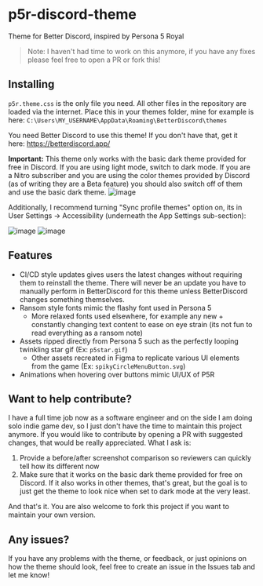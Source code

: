 # p5r-discord-theme
Theme for Better Discord, inspired by Persona 5 Royal

> Note: I haven't had time to work on this anymore, if you have any fixes please feel free to open a PR or fork this!


## Installing
`p5r.theme.css` is the only file you need. All other files in the repository are loaded via the internet. Place this in your themes folder, mine for example is here: `C:\Users\MY_USERNAME\AppData\Roaming\BetterDiscord\themes`

You need Better Discord to use this theme! If you don't have that, get it here: https://betterdiscord.app/

**Important:** 
This theme only works with the basic dark theme provided for free in Discord. If you are using light mode, switch to dark mode. If you are a Nitro subscriber and you are using the color themes provided by Discord (as of writing they are a Beta feature) you should also switch off of them and use the basic dark theme. 
![image](https://github.com/user-attachments/assets/9df6d2ea-4a3e-422f-90e4-7c2cf50c22f4)

Additionally, I recommend turning "Sync profile themes" option on, its in User Settings -> Accessibility (underneath the App Settings sub-section):

![image](https://github.com/alanmun/p5r-discord-theme/assets/16566003/66a6bbdb-5b9e-4320-952c-2114906f162e)
![image](https://github.com/alanmun/p5r-discord-theme/assets/16566003/c3f0d2c0-4407-4cea-949a-71d96d0a02f6)

## Features
- CI/CD style updates gives users the latest changes without requiring them to reinstall the theme. There will never be an update you have to manually perform in BetterDiscord for this theme unless BetterDiscord changes something themselves.
- Ransom style fonts mimic the flashy font used in Persona 5
  - More relaxed fonts used elsewhere, for example any new + constantly changing text content to ease on eye strain (its not fun to read everything as a ransom note)
- Assets ripped directly from Persona 5 such as the perfectly looping twinkling star gif (Ex: `p5star.gif`)
  - Other assets recreated in Figma to replicate various UI elements from the game (Ex: `spikyCircleMenuButton.svg`)
- Animations when hovering over buttons mimic UI/UX of P5R

## Want to help contribute?
I have a full time job now as a software engineer and on the side I am doing solo indie game dev, so I just don't have the time to maintain this project anymore. If you would like to contribute by opening a PR with suggested changes, that would be really appreciated. What I ask is:
1. Provide a before/after screenshot comparison so reviewers can quickly tell how its different now
2. Make sure that it works on the basic dark theme provided for free on Discord. If it also works in other themes, that's great, but the goal is to just get the theme to look nice when set to dark mode at the very least.

And that's it. You are also welcome to fork this project if you want to maintain your own version.

## Any issues?
If you have any problems with the theme, or feedback, or just opinions on how the theme should look, feel free to create an issue in the Issues tab and let me know!
